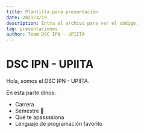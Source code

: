 ```yaml
---
title: Plantilla para presentación
date: 2021/3/19
description: Entra al archivo para ver el código.
tag: presentaciones
author: Team DSC IPN - UPIITA
---
```

# DSC IPN - UPIITA

Hola, somos el DSC IPN - UPIITA. 

En esta parte dinos:

- Carrera
- Semestre 👀
- Qué te apassssiona
- Lenguaje de programación favorito
